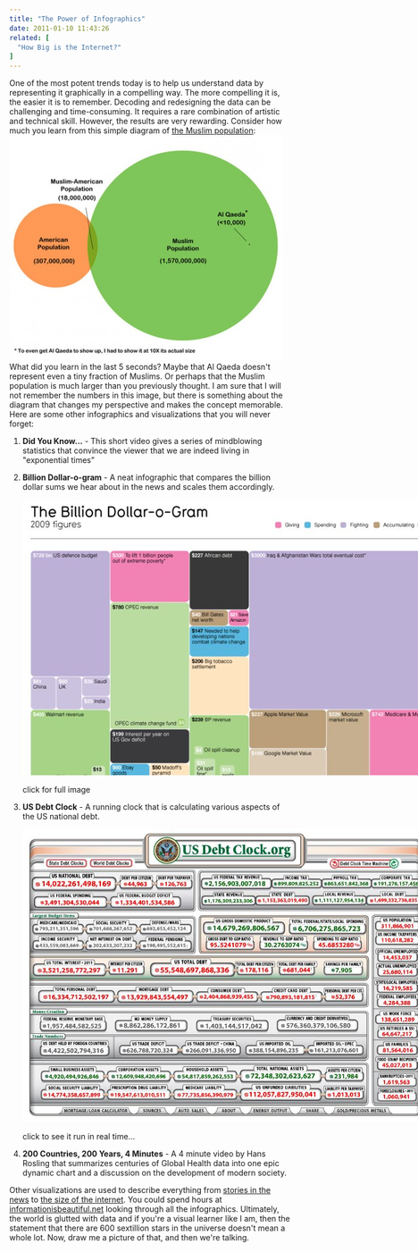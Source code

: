 ```yaml
---
title: "The Power of Infographics"
date: 2011-01-10 11:43:26
related: [
  "How Big is the Internet?"
]
---
```


One of the most potent trends today is to help us understand data by representing it graphically in a compelling way. The more compelling it is, the easier it is to remember. Decoding and redesigning the data can be challenging and time-consuming. It requires a rare combination of artistic and technical skill. However, the results are very rewarding. Consider how much you learn from this simple diagram of <a href="http://www.andrewkelsall.com/christiangraphicdesign/the-muslim-population" title="Muslim Population Article">the Muslim population</a>: [<img alt="Muslim Population Infographic" class="aligncenter size-full wp-image-120" height="403" src="/assets/images/muslim-infographic.jpg" title="muslim-infographic" width="490" />][1] What did you learn in the last 5 seconds? Maybe that Al Qaeda doesn't represent even a tiny fraction of Muslims. Or perhaps that the Muslim population is much larger than you previously thought. I am sure that I will not remember the numbers in this image, but there is something about the diagram that changes my perspective and makes the concept memorable. Here are some other infographics and visualizations that you will never forget:

 [1]: /assets/images/muslim-infographic.jpg

1.  **Did You Know...** - This short video gives a series of mindblowing statistics that convince the viewer that we are indeed living in "exponential times"
2.  **Billion Dollar-o-gram** - A neat infographic that compares the billion dollar sums we hear about in the news and scales them accordingly.<div style="width: 893px;display:block;margin:0 auto;">
      <a href="http://www.informationisbeautiful.net/visualizations/the-billion-dollar-o-gram-2009/"><img alt="Billion dollar infographic" class="size-full wp-image-121 " height="494" src="/assets/images/billion.jpg" title="billion" width="883" /></a><p>
        click for full image
      </p>
    </div>

3.  **US Debt Clock** - A running clock that is calculating various aspects of the US national debt.<div style="width: 737px;display:block;margin:0 auto;">
      <a href="http://www.usdebtclock.org/"><img alt="US Debt Clock" class="size-full wp-image-122" height="525" src="/assets/images/debt_clock.jpg" title="debt_clock" width="727" /></a><p>
        click to see it run in real time...
      </p>
    </div>

4.  **200 Countries, 200 Years, 4 Minutes** - A 4 minute video by Hans Rosling that summarizes centuries of Global Health data into one epic dynamic chart and a discussion on the development of modern society.

Other visualizations are used to describe everything from <a href="http://www.nytimes.com/interactive/2008/05/30/nyregion/20080530_CRANE_GRAPHIC.html" title="Crane Collapse in Manhattan">stories in the news</a> to <a href="http://bryanbraun.com/2010/12/18/how-big-is-the-internet/" title="How Big is the Internet?">the size of the internet</a>. You could spend hours at <a href="http://www.informationisbeautiful.net" title="informationisbeautiful.net">informationisbeautiful.net</a> looking through all the infographics. Ultimately, the world is glutted with data and if you're a visual learner like I am, then the statement that there are 600 sextillion stars in the universe doesn't mean a whole lot. Now, draw me a picture of that, and then we're talking.
